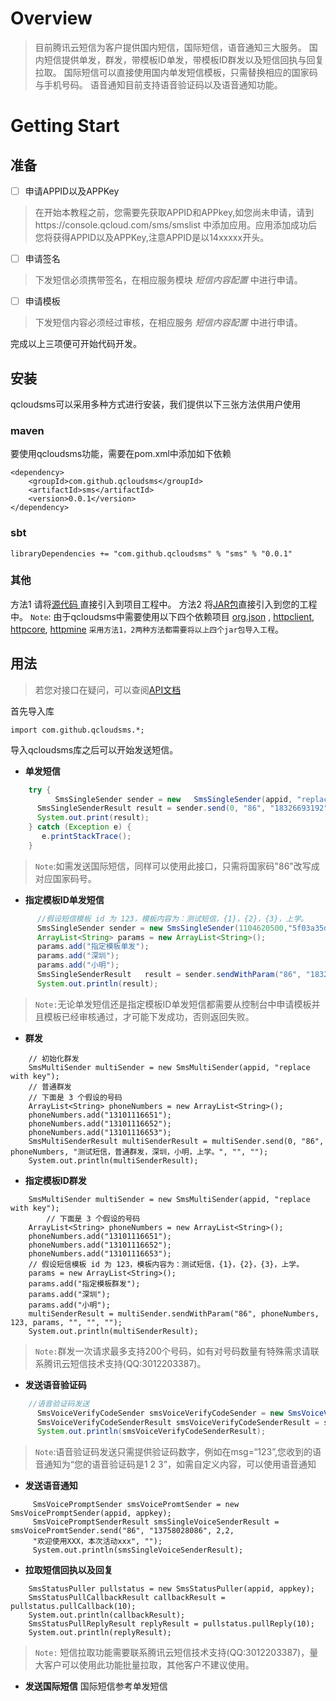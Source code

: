 # Overview
>目前腾讯云短信为客户提供国内短信，国际短信，语音通知三大服务。
>国内短信提供单发，群发，带模板ID单发，带模板ID群发以及短信回执与回复拉取。
>国际短信可以直接使用国内单发短信模板，只需替换相应的国家码与手机号码。
>语音通知目前支持语音验证码以及语音通知功能。
# Getting Start

## 准备
- [ ] 申请APPID以及APPKey
>在开始本教程之前，您需要先获取APPID和APPkey,如您尚未申请，请到https://console.qcloud.com/sms/smslist 中添加应用。应用添加成功后您将获得APPID以及APPKey,注意APPID是以14xxxxx开头。

- [ ] 申请签名
 > 下发短信必须携带签名，在相应服务模块 *短信内容配置*  中进行申请。

- [ ] 申请模板
 > 下发短信内容必须经过审核，在相应服务 *短信内容配置* 中进行申请。

完成以上三项便可开始代码开发。
## 安装
qcloudsms可以采用多种方式进行安装，我们提供以下三张方法供用户使用
### maven
 要使用qcloudsms功能，需要在pom.xml中添加如下依赖
```
<dependency>
  	<groupId>com.github.qcloudsms</groupId>
  	<artifactId>sms</artifactId>
  	<version>0.0.1</version>
</dependency>
```
### sbt

```
libraryDependencies += "com.github.qcloudsms" % "sms" % "0.0.1"
```

### 其他
方法1 请将[源代码	](https://github.com/qcloudsms/qcloudsms_java/tree/master/src)直接引入到项目工程中。
方法2 将[JAR包]( http://maven.oa.com/nexus/content/groups/public/com/github/qcloudsms/sms/0.0.1/sms-0.0.1.jar)直接引入到您的工程中。
`Note`:
由于qcloudsms中需要使用以下四个依赖项目
[org.json](http://central.maven.org/maven2/org/json/json/20170516/json-20170516.jar) , [httpclient](http://central.maven.org/maven2/org/apache/httpcomponents/httpclient/4.5.3/httpclient-4.5.3.jar), [httpcore](http://central.maven.org/maven2/org/apache/httpcomponents/httpcore/4.4.7/httpcore-4.4.7.jar), [httpmine](http://central.maven.org/maven2/org/apache/httpcomponents/httpmime/4.5.3/httpmime-4.5.3.jar)
`采用方法1，2两种方法都需要将以上四个jar包导入工程`。

## 用法

>若您对接口在疑问，可以查阅[API文档](http://static.javadoc.io/com.github.qcloudsms/sms/0.0.1/index.html?com/github/qcloudsms/package-summary.html)

首先导入库
```
import com.github.qcloudsms.*;
```
导入qcloudsms库之后可以开始发送短信。

- **单发短信**
```java
	try {
          SmsSingleSender sender = new   SmsSingleSender(appid, "replace with key");
	  SmsSingleSenderResult result = sender.send(0, "86", "18326693192", "【腾讯】验证码测试1234", "", "123");
	  System.out.print(result);
	} catch (Exception e) {
	   e.printStackTrace();
	}
```
> `Note`:如需发送国际短信，同样可以使用此接口，只需将国家码"86"改写成对应国家码号。
- **指定模板ID单发短信**
```java
	  //假设短信模板 id 为 123，模板内容为：测试短信，{1}，{2}，{3}，上学。
	  SmsSingleSender sender = new SmsSingleSender(1104620500,"5f03a35d00ee52a224d7ab048186a2c4");
	  ArrayList<String> params = new ArrayList<String>();
	  params.add("指定模板单发");
	  params.add("深圳");
	  params.add("小明");
	  SmsSingleSenderResult   result = sender.sendWithParam("86", "18326693192", 123, params, "", "", "");
	  System.out.println(result);
```
> `Note:`无论单发短信还是指定模板ID单发短信都需要从控制台中申请模板并且模板已经审核通过，才可能下发成功，否则返回失败。

- **群发**
```
	// 初始化群发
	SmsMultiSender multiSender = new SmsMultiSender(appid, "replace with key");
	// 普通群发
	// 下面是 3 个假设的号码
	ArrayList<String> phoneNumbers = new ArrayList<String>();
	phoneNumbers.add("13101116651");
	phoneNumbers.add("13101116652");
	phoneNumbers.add("13101116653");
	SmsMultiSenderResult multiSenderResult = multiSender.send(0, "86", phoneNumbers, "测试短信，普通群发，深圳，小明，上学。", "", "");
	System.out.println(multiSenderResult);
```
- **指定模板ID群发**
```
	SmsMultiSender multiSender = new SmsMultiSender(appid, "replace with key");
		// 下面是 3 个假设的号码
	ArrayList<String> phoneNumbers = new ArrayList<String>();
	phoneNumbers.add("13101116651");
	phoneNumbers.add("13101116652");
	phoneNumbers.add("13101116653");
	// 假设短信模板 id 为 123，模板内容为：测试短信，{1}，{2}，{3}，上学。
	params = new ArrayList<String>();
	params.add("指定模板群发");
	params.add("深圳");
	params.add("小明");
	multiSenderResult = multiSender.sendWithParam("86", phoneNumbers, 123, params, "", "", "");
	System.out.println(multiSenderResult);
```
> `Note:`群发一次请求最多支持200个号码，如有对号码数量有特殊需求请联系腾讯云短信技术支持(QQ:3012203387)。

- **发送语音验证码**
```java
    //语音验证码发送
      SmsVoiceVerifyCodeSender smsVoiceVerifyCodeSender = new SmsVoiceVerifyCodeSender(appid,appkey);
      SmsVoiceVerifyCodeSenderResult smsVoiceVerifyCodeSenderResult = smsVoiceVerifyCodeSender.send("86","1310555552", "123",2,"");
      System.out.println(smsVoiceVerifyCodeSenderResult);
```
>`Note`:语音验证码发送只需提供验证码数字，例如在msg=“123”,您收到的语音通知为“您的语音验证码是1 2 3”，如需自定义内容，可以使用语音通知

- **发送语音通知**
```
     SmsVoicePromptSender smsVoicePromtSender = new SmsVoicePromptSender(appid, appkey);
     SmsVoicePromptSenderResult smsSingleVoiceSenderResult = smsVoicePromtSender.send("86", "13758028086", 2,2,
     "欢迎使用XXX，本次活动xxx", "");
     System.out.println(smsSingleVoiceSenderResult);
```

- **拉取短信回执以及回复**
```
    SmsStatusPuller pullstatus = new SmsStatusPuller(appid, appkey);
    SmsStatusPullCallbackResult callbackResult = pullstatus.pullCallback(10);
    System.out.println(callbackResult);
    SmsStatusPullReplyResult replyResult = pullstatus.pullReply(10);
    System.out.println(replyResult);
```
> `Note:` 短信拉取功能需要联系腾讯云短信技术支持(QQ:3012203387)，量大客户可以使用此功能批量拉取，其他客户不建议使用。

- **发送国际短信**
国际短信参考单发短信



